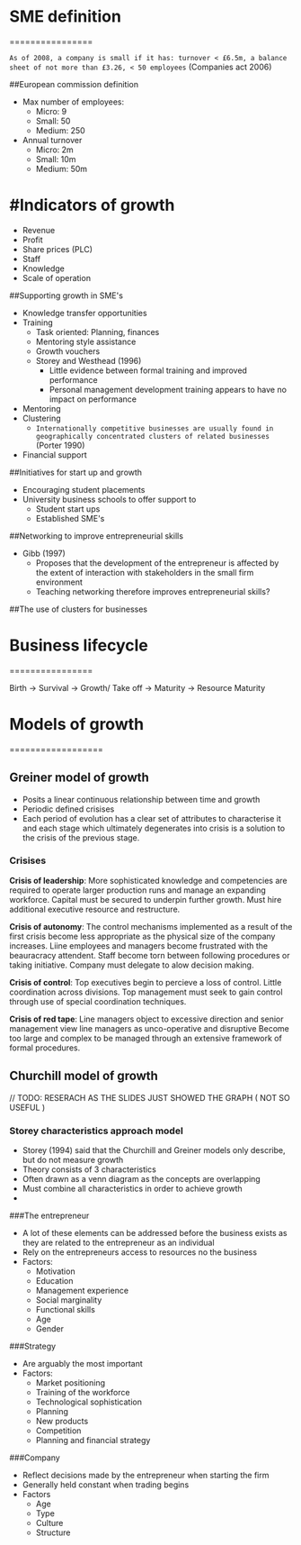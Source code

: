 # SME definition
================

`As of 2008, a company is small if it has: turnover < £6.5m, a balance sheet of not more than £3.26, < 50 employees` (Companies act 2006)

##European commission definition
- Max number of employees:
	- Micro: 9
	- Small: 50
	- Medium: 250
- Annual turnover
	- Micro: 2m
	- Small: 10m
	- Medium: 50m

#Indicators of growth
=====================
- Revenue
- Profit
- Share prices (PLC)
- Staff
- Knowledge
- Scale of operation

##Supporting growth in SME's
- Knowledge transfer opportunities
- Training
	- Task oriented: Planning, finances
	- Mentoring style assistance
	- Growth vouchers
	- Storey and Westhead (1996)
		- Little evidence between formal training and improved performance
		- Personal management development training appears to have no impact on performance
- Mentoring
- Clustering
	- `Internationally competitive businesses are usually found in geographically concentrated clusters of related businesses` (Porter 1990)
- Financial support

##Initiatives for start up and growth
- Encouraging student placements
- University business schools to offer support to
	- Student start ups
	- Established SME's

##Networking to improve entrepreneurial skills
- Gibb (1997)
	- Proposes that the development of the entrepreneur is affected by the extent of interaction with stakeholders in the small firm environment
	- Teaching networking therefore improves entrepreneurial skills? 

##The use of clusters for businesses


# Business lifecycle
================

Birth -> Survival -> Growth/ Take off -> Maturity -> Resource Maturity

# Models of growth
==================

## Greiner model of growth

- Posits a linear continuous relationship between time and growth
- Periodic defined crisises
- Each period of evolution has a clear set of attributes to characterise it and each stage which ultimately degenerates into crisis is a solution to the crisis of the previous stage.

### Crisises

__Crisis of leadership__: More sophisticated knowledge and competencies are required to operate larger production runs and manage an expanding workforce. Capital must be secured to underpin further growth. Must hire additional executive resource and restructure. 

__Crisis of autonomy__: The control mechanisms implemented as a result of the first crisis become less appropriate as the physical size of the company increases. Liine employees and managers become frustrated with the beauracracy attendent. Staff become torn between following procedures or taking initiative. Company must delegate to alow decision making. 

__Crisis of control__: Top executives begin to percieve a loss of control. Little coordination across divisions. Top management must seek to gain control through use of special coordination techniques. 

__Crisis of red tape__: Line managers object to excessive direction and senior management view line managers as unco-operative and disruptive Become too large and complex to be managed through an extensive framework of formal procedures.

## Churchill model of growth

// TODO: RESERACH AS THE SLIDES JUST SHOWED THE GRAPH ( NOT SO USEFUL )

### Storey characteristics approach model
- Storey (1994) said that the Churchill and Greiner models only describe, but do not measure growth
- Theory consists of 3 characteristics
- Often drawn as a venn diagram as the concepts are overlapping
- Must combine all characteristics in order to achieve growth 
- 

###The entrepreneur
- A lot of these elements can be addressed before the business exists as they are related to the entrepreneur as an individual
- Rely on the entrepreneurs access to resources no the business
- Factors: 
	- Motivation
	- Education
	- Management experience
	- Social marginality
	- Functional skills
	- Age
	- Gender

###Strategy
- Are arguably the most important
- Factors:
	- Market positioning
	- Training of the workforce
	- Technological sophistication
	- Planning
	- New products
	- Competition
	- Planning and financial strategy

###Company
- Reflect decisions made by the entrepreneur when starting the firm
- Generally held constant when trading begins
- Factors
	- Age
	- Type
	- Culture
	- Structure


